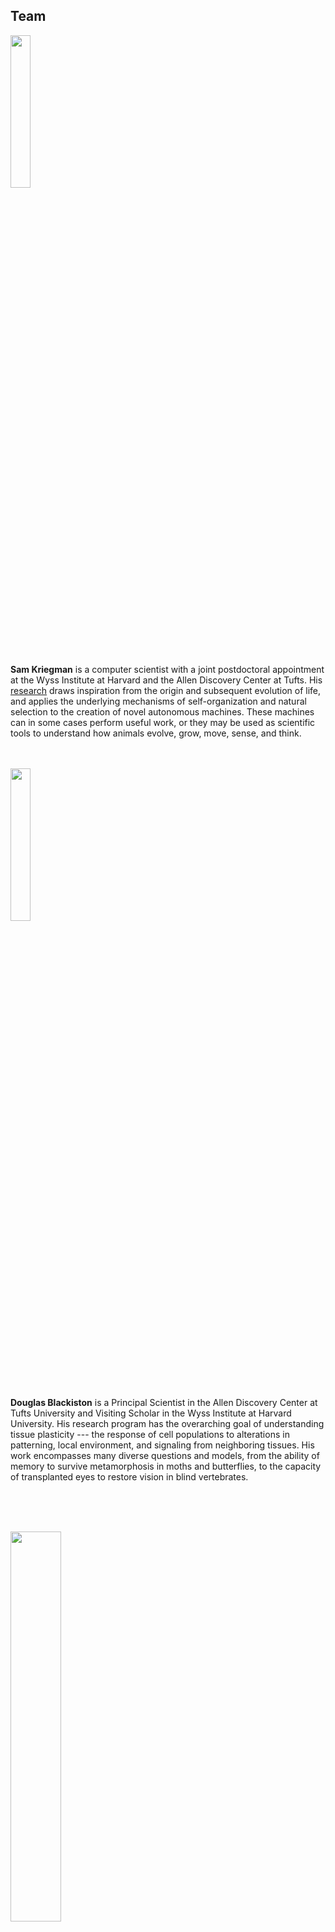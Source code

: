 ## Team

[<img src="https://krorgs.github.io/img/sam.jpeg" width="25%">](https://skriegman.github.io)<br>
<a href="mailto:sam.kriegman@northwestern.edu" target="_blank"><i class="far fa-envelope icon" title="email sam"></i></a>
&nbsp;&nbsp;&nbsp;
<a href="https://twitter.com/kriegmerica" target="_blank"><i class="fab fa-twitter icon" title="tweet sam"></i></a>

**Sam Kriegman**
is a computer scientist with a joint postdoctoral appointment at the Wyss Institute at Harvard and the Allen Discovery Center at Tufts.
His [research](https://scholar.google.com/citations?user=DCIwaLwAAAAJ) draws inspiration from the origin and subsequent evolution of life, 
and applies the underlying mechanisms of self-organization and natural selection 
to the creation of novel autonomous machines.
These machines can in some cases perform useful work, 
or they may be used as scientific tools to understand how animals evolve, grow, move, sense, and think. 
<br><br><br>

[<img src="https://cdorgs.github.io/img/doug.jpg" width="25%">](https://douglas-blackiston.weebly.com/)<br>
<a href="mailto:Douglas.Blackiston@tufts.edu" target="_blank"><i class="far fa-envelope icon" title="email doug"></i></a>
&nbsp;&nbsp;&nbsp;
<a href="https://twitter.com/DougBlackiston" target="_blank"><i class="fab fa-twitter icon" title="tweet doug"></i></a>

**Douglas Blackiston** 
is a Principal Scientist in the Allen Discovery Center at Tufts University and Visiting Scholar in the Wyss Institute at Harvard University.
His research program has the overarching goal of understanding tissue plasticity --- the response of cell populations to alterations in patterning, local environment, and signaling from neighboring tissues.
His work encompasses many diverse questions and models, from the ability of memory to survive metamorphosis in moths and butterflies, to the capacity of transplanted eyes to restore vision in blind vertebrates.

<br><br><br>

[<img src="https://cdorgs.github.io/img/mike.jpg" width="40%">](https://ase.tufts.edu/biology/labs/levin/)<br>
<a href="mailto:michael.levin@tufts.edu" target="_blank"><i class="far fa-envelope icon" title="email mike"></i></a>
&nbsp;&nbsp;&nbsp;
<a href="https://twitter.com/drmichaellevin" target="_blank"><i class="fab fa-twitter icon" title="tweet mike"></i></a>

**Michael Levin** is the Vannevar Bush Professor of Biology at Tufts University, and the director of the [Allen Discovery Center at Tufts](https://allencenter.tufts.edu/). His work uses developmental biophysics, cognitive science, and computational modeling approaches to understand tissue plasticity, especially focused on bioelectrical information processing in non-neural cell networks. Working at the intersection of regenerative biology and basal cognition, his group seeks to develop new applications in birth defects, regeneration, cancer, and synthetic morphology by learning how cell collectives make morphological decisions and cracking that code to motivate them toward desired anatomical outcomes.
<br><br><br>

[<img src="https://cdorgs.github.io/img/josh.jpg" width="25%">](https://jbongard.github.io/)<br>
<a href="mailto:josh.bongard@uvm.edu" target="_blank"><i class="far fa-envelope icon" title="email josh"></i></a>
&nbsp;&nbsp;&nbsp;
<a href="https://twitter.com/DoctorJosh" target="_blank"><i class="fab fa-twitter icon" title="tweet josh"></i></a>

**Josh Bongard** 
is the Veinott Professor of Computer Science at the University of Vermont and director of the [Morphology, Evolution & Cognition Laboratory](https://www.meclab.org/). His work involves automated design and manufacture of soft-, evolved-, and crowdsourced robots, as well as computer-designed organisms. A PECASE, TR35, and Cozzarelli Prize recipient, he has received funding from NSF, NASA, DARPA, ARO and the Sloan Foundation. He is the co-author of the book [How The Body Shapes the Way We Think](https://mitpress.mit.edu/books/how-body-shapes-way-we-think), the instructor of a reddit-based [evolutionary robotics MOOC](https://www.reddit.com/r/ludobots/wiki/index#welcome), and director of the robotics outreach program [Twitch Plays Robotics](https://www.twitch.tv/twitchplaysrobotics).
<br><br><br>

<img src="https://cdorgs.github.io/img/TheDreamTeam.jpg">
From left to right: Josh Bongard, Michael Levin, Douglas Blackiston, Sam Kriegman.
<br>
At Tufts, Feb 2020.
<br><br><br>

<!-- 
<img src="https://skriegman.github.io/img/sam+doug.jpeg">
Blackiston (left) and Kriegman at Tufts.
<br>
Sept 2021. Photographer: M. Scott Brauer.
<br><br><br>
 -->

